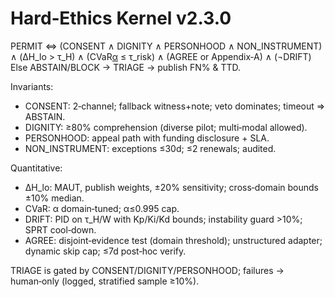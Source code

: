 # Hard‑Ethics Kernel v2.3.0
PERMIT ⇔ (CONSENT ∧ DIGNITY ∧ PERSONHOOD ∧ NON_INSTRUMENT)
         ∧ (ΔH_lo > τ_H) ∧ (CVaR[α](−ΔH) ≤ τ_risk)
         ∧ (AGREE or Appendix‑A) ∧ (¬DRIFT)
Else ABSTAIN/BLOCK → TRIAGE → publish FN% & TTD.

Invariants:
- CONSENT: 2‑channel; fallback witness+note; veto dominates; timeout ⇒ ABSTAIN.
- DIGNITY: ≥80% comprehension (diverse pilot; multi‑modal allowed).
- PERSONHOOD: appeal path with funding disclosure + SLA.
- NON_INSTRUMENT: exceptions ≤30d; ≤2 renewals; audited.

Quantitative:
- ΔH_lo: MAUT, publish weights, ±20% sensitivity; cross‑domain bounds ±10% median.
- CVaR: α domain‑tuned; α≤0.995 cap.
- DRIFT: PID on τ_H/W with Kp/Ki/Kd bounds; instability guard >10%; SPRT cool‑down.
- AGREE: disjoint‑evidence test (domain threshold); unstructured adapter; dynamic skip cap; ≤7d post‑hoc verify.

TRIAGE is gated by CONSENT/DIGNITY/PERSONHOOD; failures → human‑only (logged, stratified sample ≥10%).
